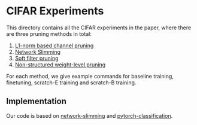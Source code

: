 # CIFAR Experiments
This directory contains all the CIFAR experiments in the paper, where there are three pruning methods in total:  

1. [L1-norm based channel pruning](https://arxiv.org/abs/1608.08710)
2. [Network Slimming](https://arxiv.org/abs/1708.06519)
3. [Soft filter pruning](https://www.ijcai.org/proceedings/2018/0309.pdf)
4. [Non-structured weight-level pruning](https://arxiv.org/abs/1506.02626)

For each method, we give example commands for baseline training, finetuning, scratch-E training and scratch-B training.

## Implementation
Our code is based on [network-slimming](https://github.com/Eric-mingjie/network-slimming) and [pytorch-classification](https://github.com/bearpaw/pytorch-classification).  

